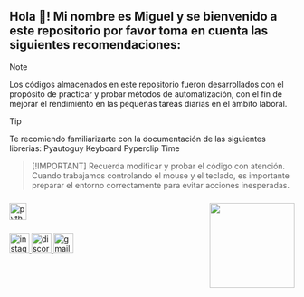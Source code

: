 <h2 align="left">Hola 👋! Mi nombre es Miguel y se bienvenido a este repositorio por favor toma en cuenta las siguientes recomendaciones:</h2>

> [!NOTE]
> Los códigos almacenados en este repositorio fueron desarrollados con el propósito de practicar y probar métodos de automatización, con el fin de mejorar el rendimiento en las pequeñas tareas diarias en el ámbito laboral.

> [!TIP]
> Te recomiendo familiarizarte con la documentación de las siguientes librerias:
> Pyautoguy
> Keyboard
> Pyperclip
> Time

>  [!IMPORTANT]
> Recuerda modificar y probar el código con atención. Cuando trabajamos controlando el mouse y el teclado, es importante preparar el entorno correctamente para evitar acciones inesperadas.

###

<img align="right" height="150" src="https://media.tenor.com/6JptszQgCnkAAAAi/text-work.gif"  />

###

<div align="left">
  <img src="https://cdn.jsdelivr.net/gh/devicons/devicon/icons/python/python-original.svg" height="30" alt="python logo"  />
</div>

###

<div align="left">
  <a href="https://www.instagram.com/migue_stars/" target="_blank">
    <img src="https://img.shields.io/static/v1?message=Instagram&logo=instagram&label=&color=E4405F&logoColor=white&labelColor=&style=for-the-badge" height="35" alt="instagram logo" />
  </a>
  <a href="https://discord.com/users/anubis2044" target="_blank">
    <img src="https://img.shields.io/static/v1?message=Discord&logo=discord&label=&color=7289DA&logoColor=white&labelColor=&style=for-the-badge" height="35" alt="discord logo" />
  </a>
  <a href="mailto:mpachon414@gmail.com" target="_blank">
    <img src="https://img.shields.io/static/v1?message=Gmail&logo=gmail&label=&color=D14836&logoColor=white&labelColor=&style=for-the-badge" height="35" alt="gmail logo" />
  </a>
</div>
